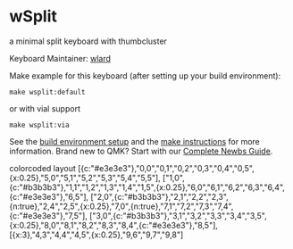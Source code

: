 # wSplit
a minimal split keyboard with thumbcluster


Keyboard Maintainer: [wlard](https://github.com/wlard)  


Make example for this keyboard (after setting up your build environment):

    make wsplit:default
    
or with vial support

    make wsplit:via

See the [build environment setup](https://docs.qmk.fm/#/getting_started_build_tools) and the [make instructions](https://docs.qmk.fm/#/getting_started_make_guide) for more information. Brand new to QMK? Start with our [Complete Newbs Guide](https://docs.qmk.fm/#/newbs).

colorcoded layout
[{c:"#e3e3e3"},"0,0","0,1","0,2","0,3","0,4","0,5",{x:0.25},"5,0","5,1","5,2","5,3","5,4","5,5"],
["1,0",{c:"#b3b3b3"},"1,1","1,2","1,3","1,4","1,5",{x:0.25},"6,0","6,1","6,2","6,3","6,4",{c:"#e3e3e3"},"6,5"],
["2,0",{c:"#b3b3b3"},"2,1","2,2","2,3",{n:true},"2,4","2,5",{x:0.25},"7,0",{n:true},"7,1","7,2","7,3","7,4",{c:"#e3e3e3"},"7,5"],
["3,0",{c:"#b3b3b3"},"3,1","3,2","3,3","3,4","3,5",{x:0.25},"8,0","8,1","8,2","8,3","8,4",{c:"#e3e3e3"},"8,5"],
[{x:3},"4,3","4,4","4,5",{x:0.25},"9,6","9,7","9,8"]
